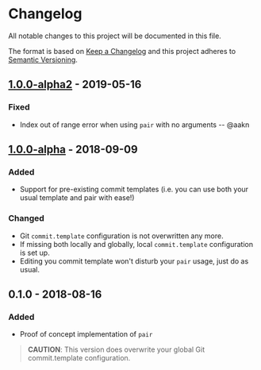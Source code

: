 # Changelog

All notable changes to this project will be documented in this file.

The format is based on [Keep a Changelog](http://keepachangelog.com/en/1.0.0/) and this project adheres to [Semantic Versioning](http://semver.org/spec/v2.0.0.html).

## [1.0.0-alpha2] - 2019-05-16

### Fixed

- Index out of range error when using `pair` with no arguments -- @aakn

## [1.0.0-alpha] - 2018-09-09

### Added

- Support for pre-existing commit templates (i.e. you can use both your usual template and pair with ease!)

### Changed

- Git `commit.template` configuration is not overwritten any more.
- If missing both locally and globally, local `commit.template` configuration is set up.
- Editing you commit template won't disturb your `pair` usage, just do as usual.

## 0.1.0 - 2018-08-16

### Added

- Proof of concept implementation of `pair`

> **CAUTION**: This version does overwrite your global Git commit.template configuration.

  [unreleased]: https://github.com/gonzalo-bulnes/pair/compare/v1.0.0-alpha2...master
  [1.0.0-alpha2]: https://github.com/gonzalo-bulnes/pair/compare/v1.0.0-alpha...v1.0.0-alpha2
  [1.0.0-alpha]: https://github.com/gonzalo-bulnes/pair/compare/v0.1.0...v1.0.0-alpha
